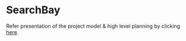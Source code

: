 # SearchBay

Refer presentation of the project model & high level planning by clicking [here](https://github.com/2207akash/searchbay/blob/master/Demo-Resources/SearchBay-%20Minor%20Project.pptx).
